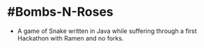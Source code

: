 #Bombs-N-Roses
=================================================================
- A game of Snake written in Java while suffering through a first Hackathon with Ramen and no forks. 


